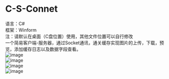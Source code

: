 # C-S-Connet
语言：C#  
框架：Winform  
注：请默认在桌面（C盘位置）使用，其他文件位置可以自行修改  
一个简易客户端-服务器，通过Socket通讯，通关缓存实现图片的上传，下载，预览，添加缓存日志以及数据字段查看。  
![image](https://user-images.githubusercontent.com/30466608/226262167-e7990595-64a8-4802-960f-15d88f7eb513.png)  
![image](https://user-images.githubusercontent.com/30466608/226262778-7a9bb609-ce6b-41f4-aaff-8529358bfdd5.png)  
![image](https://user-images.githubusercontent.com/30466608/226262816-be5f39ca-b95d-4da0-94e4-ba125dfe108f.png)  
![image](https://user-images.githubusercontent.com/30466608/226262987-ed5fb9b4-18d0-491f-97df-f1cab5d5e8cd.png)
